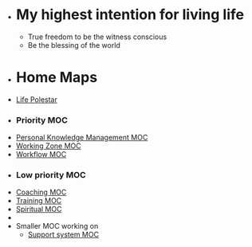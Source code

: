 - # My highest intention for living life
    - True freedom to be the witness conscious
    - Be the blessing of the world
- # Home Maps
- [Life Polestar](<Life Polestar.md>)
- ### Priority MOC
- [Personal Knowledge Management MOC](<Personal Knowledge Management MOC.md>)
- [Working Zone MOC](<Working Zone MOC.md>)
- [Workflow MOC](<Workflow MOC.md>)
- ### Low priority MOC
- [Coaching MOC](<Coaching MOC.md>)
- [Training MOC](<Training MOC.md>)
- [Spiritual MOC](<Spiritual MOC.md>)
- 
- Smaller MOC working on
    - [Support system MOC](<Support system MOC.md>)
